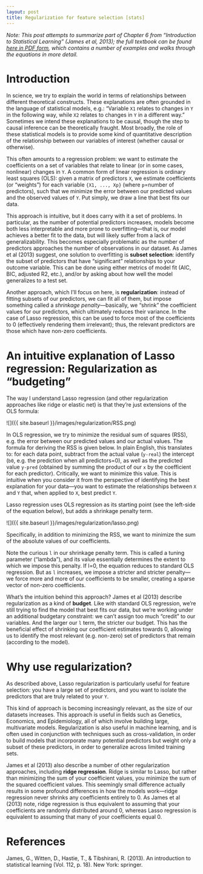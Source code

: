```yaml
---
layout: post
title: Regularization for feature selection [stats]
---
```


*Note: This post attempts to summarize part of Chapter 6 from “Introduction to Statistical Learning” (James et al, 2013); the full textbook can be found [here in PDF form](http://www-bcf.usc.edu/~gareth/ISL/), which contains a number of examples and walks through the equations in more detail.*

# Introduction 

In science, we try to explain the world in terms of relationships between different theoretical constructs. These explanations are often grounded in the language of statistical models, e.g.: “Variable `X1` relates to changes in `Y` in the following way, while `X2` relates to changes in `Y` in a different way.” Sometimes we intend these explanations to be causal, though the step to causal inference can be theoretically fraught. Most broadly, the role of these statistical models is to provide some kind of quantitative description of the relationship between our variables of interest (whether causal or otherwise).

This often amounts to a regression problem: we want to estimate the coefficients on a set of variables that relate to linear (or in some cases, nonlinear) changes in `Y`. A common form of linear regression is ordinary least squares (OLS): given a matrix of predictors `X`, we estimate coefficients (or “weights”) for each variable `{X1, ..., Xp}` (where `p`=number of predictors), such that we minimize the error between our predicted values and the observed values of `Y`. Put simply, we draw a line that best fits our data.

This approach is intuitive, but it does carry with it a set of problems. In particular, as the number of potential predictors increases, models become both less interpretable and more prone to overfitting––that is, our model achieves a better fit to the data, but will likely suffer from a lack of generalizability. This becomes especially problematic as the number of predictors approaches the number of observations in our dataset. As James et al (2013) suggest, one solution to overfitting is **subset selection**: identify the subset of predictors that have “significant” relationships to your outcome variable. This can be done using either metrics of model fit (AIC, BIC, adjusted R2, etc.), and/or by asking about how well the model generalizes to a test set.

Another approach, which I’ll focus on here, is **regularization**: instead of fitting subsets of our predictors, we can fit all of them, but impose something called a *shrinkage penalty*––basically, we “shrink” the coefficient values for our predictors, which ultimately reduces their variance. In the case of Lasso regression, this can be used to force most of the coefficients to 0 (effectively rendering them irrelevant); thus, the relevant predictors are those which have non-zero coefficients.

# An intuitive explanation of Lasso regression: Regularization as “budgeting”

The way I understand Lasso regression (and other regularization approaches like ridge or elastic net) is that they’re just extensions of the OLS formula:

 ![]({{ site.baseurl }}/images/regularization/RSS.png)

In OLS regression, we try to minimize the residual sum of squares (RSS), e.g. the error between our predicted values and our actual values. The formula for deriving the RSS is given below. In plain English, this translates to: for each data point, subtract from the actual value (`y-real`) the intercept (`b0`, e.g. the prediction when all predictors=0), as well as the predicted value `y-pred` (obtained by summing the product of our `x` by the coefficient for each predictor). Critically, we want to minimize this value. This is intuitive when you consider it from the perspective of identifying the best explanation for your data––you want to estimate the relationships between `X` and `Y` that, when applied to `X`, best predict `Y`.

Lasso regression uses OLS regression as its starting point (see the left-side of the equation below), but adds a shrinkage penalty term.

 ![]({{ site.baseurl }}/images/regularization/lasso.png)
 

Specifically, in addition to minimizing the RSS, we want to minimize the sum of the absolute values of our coefficients.

Note the curious `l` in our shrinkage penalty term. This is called a tuning parameter (“lambda”), and its value essentially determines the extent to which we impose this penalty. If l=0, the equation reduces to standard OLS regression. But as `l` increases, we impose a stricter and stricter penalty––we force more and more of our coefficients to be smaller, creating a sparse vector of non-zero coefficients.

What’s the intuition behind this approach? James et al (2013) describe regularization as a kind of **budget**. Like with standard OLS regression, we’re still trying to find the model that best fits our data, but we’re working under an additional budgetary constraint: we can’t assign too much “credit” to our variables. And the larger our `l` term, the stricter our budget. This has the beneficial effect of shrinking our coefficient estimates towards 0, allowing us to identify the most relevant (e.g. non-zero) set of predictors that remain (according to the model).

# Why use regularization?

As described above, Lasso regularization is particularly useful for feature selection: you have a large set of predictors, and you want to isolate the predictors that are truly related to your `Y`.

This kind of approach is becoming increasingly relevant, as the size of our datasets increases. This approach is useful in fields such as Genetics, Economics, and Epidemiology, all of which involve building large, multivariate models. Regularization is also useful in machine learning, and is often used in conjunction with techniques such as cross-validation, in order to build models that incorporate many potential predictors but weight only a subset of these predictors, in order to generalize across limited training sets.

James et al (2013) also describe a number of other regularization approaches, including **ridge regression**. Ridge is similar to Lasso, but rather than minimizing the sum of your coefficient values, you minimize the sum of the squared coefficient values. This seemingly small difference actually results in some profound differences in how the models work––ridge regression never shrinks any coefficients entirely to 0. As James et al (2013) note, ridge regression is thus equivalent to assuming that your coefficients are randomly distributed around 0, whereas Lasso regression is equivalent to assuming that many of your coefficients equal 0.


# References

James, G., Witten, D., Hastie, T., & Tibshirani, R. (2013). An introduction to statistical learning (Vol. 112, p. 18). New York: springer.